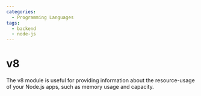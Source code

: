 ```yaml
---
categories:
  - Programming Languages
tags:
  - backend
  - node-js
---
```


# v8

The v8 module is useful for providing information about the resource-usage of
your Node.js apps, such as memory usage and capacity.
